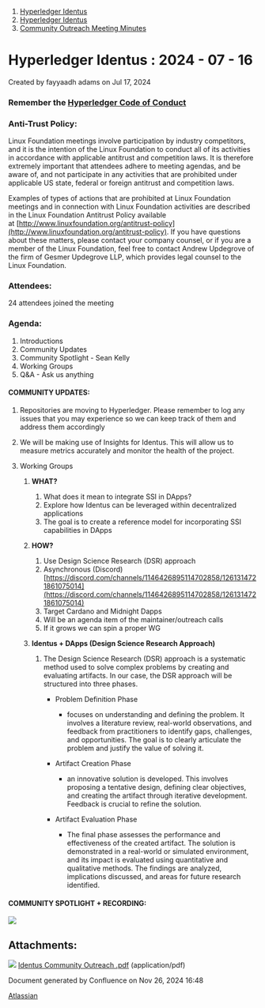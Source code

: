 1. [Hyperledger Identus](index.html)
2. [Hyperledger Identus](Hyperledger-Identus_19333139.html)
3. [Community Outreach Meeting Minutes](Community-Outreach-Meeting-Minutes_19335913.html)

# Hyperledger Identus : 2024 - 07 - 16

Created by fayyaadh adams on Jul 17, 2024

### Remember the [Hyperledger Code of Conduct](https://lf-hyperledger.atlassian.net/wiki/display/HYP/Hyperledger+Code+of+Conduct)

### Anti-Trust Policy:

Linux Foundation meetings involve participation by industry competitors, and it is the intention of the Linux Foundation to conduct all of its activities in accordance with applicable antitrust and competition laws. It is therefore extremely important that attendees adhere to meeting agendas, and be aware of, and not participate in any activities that are prohibited under applicable US state, federal or foreign antitrust and competition laws.

Examples of types of actions that are prohibited at Linux Foundation meetings and in connection with Linux Foundation activities are described in the Linux Foundation Antitrust Policy available at [http://www.linuxfoundation.org/antitrust-policy](http://www.linuxfoundation.org/antitrust-policy). If you have questions about these matters, please contact your company counsel, or if you are a member of the Linux Foundation, feel free to contact Andrew Updegrove of the firm of Gesmer Updegrove LLP, which provides legal counsel to the Linux Foundation.

### Attendees:

24 attendees joined the meeting

### Agenda:

1. Introductions
2. Community Updates
3. Community Spotlight - Sean Kelly
4. Working Groups
5. Q&amp;A - Ask us anything

#### COMMUNITY UPDATES:

1. Repositories are moving to Hyperledger. Please remember to log any issues that you may experience so we can keep track of them and address them accordingly
2. We will be making use of Insights for Identus. This will allow us to measure metrics accurately and monitor the health of the project.
3. Working Groups
   
   1. **WHAT?**
      
      1. What does it mean to integrate SSI in DApps?
      2. Explore how Identus can be leveraged within decentralized applications
      3. The goal is to create a reference model for incorporating SSI capabilities in DApps
   2. **HOW?**
      
      1. Use Design Science Research (DSR) approach
      2. Asynchronous (Discord) [https://discord.com/channels/1146426895114702858/1261314721861075014](https://discord.com/channels/1146426895114702858/1261314721861075014)
      3. Target Cardano and Midnight Dapps
      4. Will be an agenda item of the maintainer/outreach calls
      5. If it grows we can spin a proper WG
   3. **Identus + DApps (Design Science Research Approach)**
      
      1. The Design Science Research (DSR) approach is a systematic method used to solve complex problems by creating and evaluating artifacts. In our case, the DSR approach will be structured into three phases.
         
         - Problem Definition Phase
           
           - focuses on understanding and defining the problem. It involves a literature review, real-world observations, and feedback from practitioners to identify gaps, challenges, and opportunities. The goal is to clearly articulate the problem and justify the value of solving it.
         - Artifact Creation Phase
           
           - an innovative solution is developed. This involves proposing a tentative design, defining clear objectives, and creating the artifact through iterative development. Feedback is crucial to refine the solution.
         - Artifact Evaluation Phase
           
           - The final phase assesses the performance and effectiveness of the created artifact. The solution is demonstrated in a real-world or simulated environment, and its impact is evaluated using quantitative and qualitative methods. The findings are analyzed, implications discussed, and areas for future research identified.

#### COMMUNITY SPOTLIGHT + RECORDING:

[![](attachments/thumbnails/19334658/19335935)](attachments/19334658/19335935.pdf)

## Attachments:

![](images/icons/bullet_blue.gif) [Identus Community Outreach .pdf](attachments/19334658/19335935.pdf) (application/pdf)

Document generated by Confluence on Nov 26, 2024 16:48

[Atlassian](http://www.atlassian.com/)
